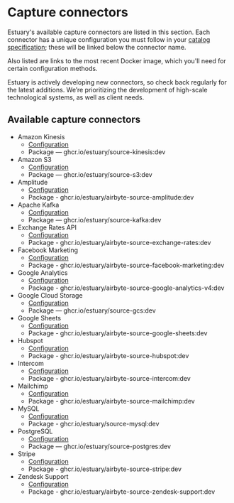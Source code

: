 # Capture connectors

Estuary's available capture connectors are listed in this section. Each connector has a unique configuration you must follow in your [catalog specification](concepts/README.md#specifications); these will be linked below the connector name.

Also listed are links to the most recent Docker image, which you'll need for certain configuration methods.

Estuary is actively developing new connectors, so check back regularly for the latest additions. We’re prioritizing the development of high-scale technological systems, as well as client needs.

## Available capture connectors

* Amazon Kinesis
  * [Configuration](./amazon-kinesis.md)
  * Package — ghcr.io/estuary/source-kinesis:dev
* Amazon S3
  * [Configuration](./amazon-s3.md)
  * Package — ghcr.io/estuary/source-s3:dev
* Amplitude
  * [Configuration](./amplitude.md)
  * Package - ghcr.io/estuary/airbyte-source-amplitude:dev
* Apache Kafka
  * [Configuration](./apache-kafka.md)
  * Package — ghcr.io/estuary/source-kafka:dev
* Exchange Rates API
  * [Configuration](./exchange-rates.md)
  * Package - ghcr.io/estuary/airbyte-source-exchange-rates:dev
* Facebook Marketing
  * [Configuration](./facebook-marketing.md)
  * Package - ghcr.io/estuary/airbyte-source-facebook-marketing:dev
* Google Analytics
  * [Configuration](./google-analytics.md)
  * Package - ghcr.io/estuary/airbyte-source-google-analytics-v4:dev
* Google Cloud Storage
  * [Configuration](./gcs.md)
  * Package — ghcr.io/estuary/source-gcs:dev
* Google Sheets
  * [Configuration](./google-sheets.md)
  * Package - ghcr.io/estuary/airbyte-source-google-sheets:dev
* Hubspot
  * [Configuration](./hubspot.md)
  * Package - ghcr.io/estuary/airbyte-source-hubspot:dev
* Intercom
  * [Configuration](./intercom.md)
  * Package - ghcr.io/estuary/airbyte-source-intercom:dev
* Mailchimp
  * [Configuration](./mailchimp.md)
  * Package - ghcr.io/estuary/airbyte-source-mailchimp:dev
* MySQL
  * [Configuration](./MySQL.md)
  * Package - ghcr.io/estuary/source-mysql:dev
* PostgreSQL
  * [Configuration](./PostgreSQL.md)
  * Package — ghcr.io/estuary/source-postgres:dev
* Stripe
  * [Configuration](./stripe.md)
  * Package - ghcr.io/estuary/airbyte-source-stripe:dev
* Zendesk Support
  * [Configuration](./zendesk-support.md)
  * Package - ghcr.io/estuary/airbyte-source-zendesk-support:dev
